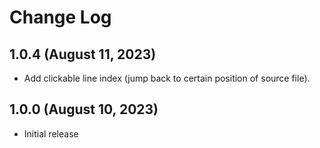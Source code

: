 # Change Log

## 1.0.4 (August 11, 2023)

- Add clickable line index (jump back to certain position of source file).

## 1.0.0 (August 10, 2023)

- Initial release